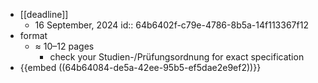 - [[deadline]]
	- 16 September, 2024
	  id:: 64b6402f-c79e-4786-8b5a-14f113367f12
- format
	- $\approx$ 10–12 pages
		- check your Studien-/Prüfungsordnung for exact specification
- {{embed ((64b64084-de5a-42ee-95b5-ef5dae2e9ef2))}}